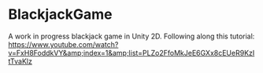 # BlackjackGame
A work in progress blackjack game in Unity 2D. Following along this tutorial: https://www.youtube.com/watch?v=FxH8FoddkVY&amp;index=1&amp;list=PLZo2FfoMkJeE6GXx8cEUeR9KzItTvaKlz
